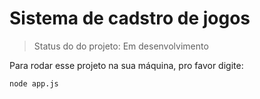 # Sistema de cadstro de jogos #

>Status do do projeto: Em desenvolvimento

Para rodar esse projeto na sua máquina, pro favor digite:

```
node app.js
```
